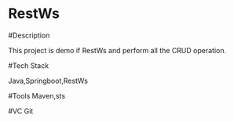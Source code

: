 # RestWs

#Description

This project is demo if RestWs and perform all the CRUD operation.

#Tech Stack

Java,Springboot,RestWs

#Tools
Maven,sts

#VC
Git


